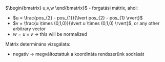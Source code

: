 $\begin{bmatrix} u,v,w \end{bmatrix}$ - forgatási mátrix, ahol:
- $u = \frac{pos_{2} - pos_{1}}{\lvert pos_{2} - pos_{1} \rvert}$
- $v = \frac{u \times (0,1,0)}{\lvert u \times (0,1,0) \rvert}$, or any other arbitrary vector
- $w = u \times v$ -> this will be normalized

Mátrix determináns vizsgálata:
- negatív -> megváltoztattuk a koordináta rendszerünk sodrását